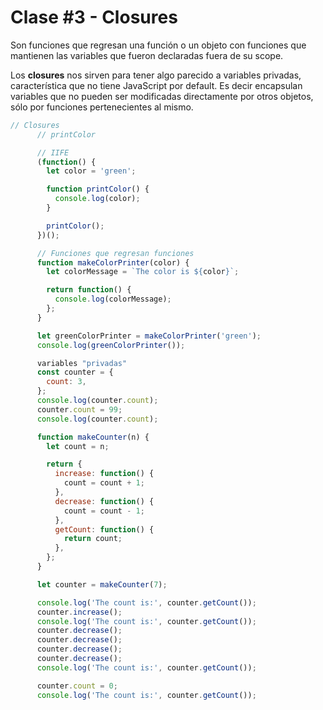 # Clase #3 - Closures

Son funciones que regresan una función o un objeto con funciones que mantienen las variables que fueron declaradas fuera de su scope.

Los **closures** nos sirven para tener algo parecido a variables privadas, característica que no tiene JavaScript por default. Es decir encapsulan variables que no pueden ser modificadas directamente por otros objetos, sólo por funciones pertenecientes al mismo.

```js
// Closures
      // printColor

      // IIFE
      (function() {
        let color = 'green';

        function printColor() {
          console.log(color);
        }

        printColor();
      })();

      // Funciones que regresan funciones
      function makeColorPrinter(color) {
        let colorMessage = `The color is ${color}`;

        return function() {
          console.log(colorMessage);
        };
      }

      let greenColorPrinter = makeColorPrinter('green');
      console.log(greenColorPrinter());

      variables "privadas"
      const counter = {
        count: 3,
      };
      console.log(counter.count);
      counter.count = 99;
      console.log(counter.count);

      function makeCounter(n) {
        let count = n;

        return {
          increase: function() {
            count = count + 1;
          },
          decrease: function() {
            count = count - 1;
          },
          getCount: function() {
            return count;
          },
        };
      }

      let counter = makeCounter(7);

      console.log('The count is:', counter.getCount());
      counter.increase();
      console.log('The count is:', counter.getCount());
      counter.decrease();
      counter.decrease();
      counter.decrease();
      counter.decrease();
      console.log('The count is:', counter.getCount());

      counter.count = 0;
      console.log('The count is:', counter.getCount());
```
